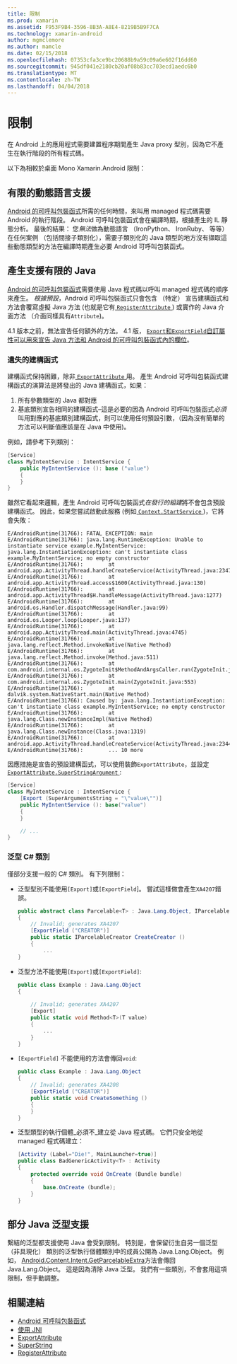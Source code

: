 ```yaml
---
title: 限制
ms.prod: xamarin
ms.assetid: F953F9B4-3596-8B3A-A8E4-8219B5B9F7CA
ms.technology: xamarin-android
author: mgmclemore
ms.author: mamcle
ms.date: 02/15/2018
ms.openlocfilehash: 07353cfa3ce9bc20688b9a59c09a6e602f16dd60
ms.sourcegitcommit: 945df041e2180cb20af08b83cc703ecd1aedc6b0
ms.translationtype: MT
ms.contentlocale: zh-TW
ms.lasthandoff: 04/04/2018
---
```

# <a name="limitations"></a>限制

在 Android 上的應用程式需要建置程序期間產生 Java proxy 型別，因為它不產生在執行階段的所有程式碼。

以下為相較於桌面 Mono Xamarin.Android 限制：


## <a name="limited-dynamic-language-support"></a>有限的動態語言支援

 [Android 的可呼叫包裝函式](~/android/platform/java-integration/android-callable-wrappers.md)所需的任何時間，來叫用 managed 程式碼需要 Android 的執行階段。 Android 可呼叫包裝函式會在編譯時期，根據產生的 IL 靜態分析。 最後的結果： 您*無法*做為動態語言 （IronPython、 IronRuby、 等等） 在任何案例 （包括間接子類別化），需要子類別化的 Java 類型的地方沒有擷取這些動態類型的方法在編譯時期產生必要 Android 可呼叫包裝函式。


## <a name="limited-java-generation-support"></a>產生支援有限的 Java

[Android 的可呼叫包裝函式](~/android/platform/java-integration/android-callable-wrappers.md)需要使用 Java 程式碼以呼叫 managed 程式碼的順序來產生。 *根據預設*，Android 可呼叫包裝函式只會包含 （特定） 宣告建構函式和方法會覆寫虛擬 Java 方法 (也就是它有[ `RegisterAttribute` ](https://developer.xamarin.com/api/type/Android.Runtime.RegisterAttribute/)) 或實作的 Java 介面方法 （介面同樣具有`Attribute`)。
  
4.1 版本之前，無法宣告任何額外的方法。 4.1 版， [`Export`和`ExportField`自訂屬性可以用來宣告 Java 方法和 Android 的可呼叫包裝函式內的欄位](~/android/platform/java-integration/working-with-jni.md)。

### <a name="missing-constructors"></a>遺失的建構函式

建構函式保持困難，除非[ `ExportAttribute` ](https://developer.xamarin.com/api/type/Java.Interop.ExportAttribute)用。 產生 Android 可呼叫包裝函式建構函式的演算法是將發出的 Java 建構函式，如果：

1. 所有參數類型的 Java 都對應
2. 基底類別宣告相同的建構函式&ndash;這是必要的因為 Android 可呼叫包裝函式*必須*叫用對應的基底類別建構函式，則可以使用任何預設引數，（因為沒有簡單的方法可以判斷值應該是在 Java 中使用)。

例如，請參考下列類別：

```csharp
[Service]
class MyIntentService : IntentService {
    public MyIntentService (): base ("value")
    {
    }
}
```

雖然它看起來邏輯，產生 Android 可呼叫包裝函式*在發行的組建*將不會包含預設建構函式。 因此，如果您嘗試啟動此服務 (例如[ `Context.StartService` ](https://developer.xamarin.com/api/member/Android.Content.Context.StartService/p/Android.Content.Intent/))，它將會失敗：

```shell
E/AndroidRuntime(31766): FATAL EXCEPTION: main
E/AndroidRuntime(31766): java.lang.RuntimeException: Unable to instantiate service example.MyIntentService: java.lang.InstantiationException: can't instantiate class example.MyIntentService; no empty constructor
E/AndroidRuntime(31766):        at android.app.ActivityThread.handleCreateService(ActivityThread.java:2347)
E/AndroidRuntime(31766):        at android.app.ActivityThread.access$1600(ActivityThread.java:130)
E/AndroidRuntime(31766):        at android.app.ActivityThread$H.handleMessage(ActivityThread.java:1277)
E/AndroidRuntime(31766):        at android.os.Handler.dispatchMessage(Handler.java:99)
E/AndroidRuntime(31766):        at android.os.Looper.loop(Looper.java:137)
E/AndroidRuntime(31766):        at android.app.ActivityThread.main(ActivityThread.java:4745)
E/AndroidRuntime(31766):        at java.lang.reflect.Method.invokeNative(Native Method)
E/AndroidRuntime(31766):        at java.lang.reflect.Method.invoke(Method.java:511)
E/AndroidRuntime(31766):        at com.android.internal.os.ZygoteInit$MethodAndArgsCaller.run(ZygoteInit.java:786)
E/AndroidRuntime(31766):        at com.android.internal.os.ZygoteInit.main(ZygoteInit.java:553)
E/AndroidRuntime(31766):        at dalvik.system.NativeStart.main(Native Method)
E/AndroidRuntime(31766): Caused by: java.lang.InstantiationException: can't instantiate class example.MyIntentService; no empty constructor
E/AndroidRuntime(31766):        at java.lang.Class.newInstanceImpl(Native Method)
E/AndroidRuntime(31766):        at java.lang.Class.newInstance(Class.java:1319)
E/AndroidRuntime(31766):        at android.app.ActivityThread.handleCreateService(ActivityThread.java:2344)
E/AndroidRuntime(31766):        ... 10 more
```

因應措施是宣告的預設建構函式，可以使用裝飾`ExportAttribute`，並設定[ `ExportAttribute.SuperStringArgument` ](https://developer.xamarin.com/api/property/Java.Interop.ExportAttribute.SuperArgumentsString/): 

```csharp
[Service]
class MyIntentService : IntentService {
    [Export (SuperArgumentsString = "\"value\"")]
    public MyIntentService (): base("value")
    {
    }

    // ...
}
```


### <a name="generic-c-classes"></a>泛型 C# 類別

僅部分支援一般的 C# 類別。 有下列限制：


-   泛型型別不能使用`[Export]`或`[ExportField`]。 嘗試這樣做會產生`XA4207`錯誤。

    ```csharp
    public abstract class Parcelable<T> : Java.Lang.Object, IParcelable
    {
        // Invalid; generates XA4207
        [ExportField ("CREATOR")]
        public static IParcelableCreator CreateCreator ()
        {
            ...
    }
    ```

-   泛型方法不能使用`[Export]`或`[ExportField]`:

    ```csharp
    public class Example : Java.Lang.Object
    {
        
        // Invalid; generates XA4207
        [Export]
        public static void Method<T>(T value)
        {
            ...
        }
    }
    ```

-   `[ExportField]` 不能使用的方法會傳回`void`:

    ```csharp
    public class Example : Java.Lang.Object
    {
        // Invalid; generates XA4208
        [ExportField ("CREATOR")]
        public static void CreateSomething ()
        {
        }
    }
    ```

-   泛型類型的執行個體_必須不_建立從 Java 程式碼。
    它們只安全地從 managed 程式碼建立：

    ```csharp
    [Activity (Label="Die!", MainLauncher=true)]
    public class BadGenericActivity<T> : Activity
    {
        protected override void OnCreate (Bundle bundle)
        {
            base.OnCreate (bundle);
        }
    }
    ```


## <a name="partial-java-generics-support"></a>部分 Java 泛型支援

繫結的泛型都支援使用 Java 會受到限制。 特別是，會保留衍生自另一個泛型 （非具現化） 類別的泛型執行個體類別中的成員公開為 Java.Lang.Object。 例如， [Android.Content.Intent.GetParcelableExtra](https://developer.xamarin.com/api/member/Android.Content.Intent.GetParcelableExtra/p/System.String/)方法會傳回 Java.Lang.Object。 這是因為清除 Java 泛型。
我們有一些類別，不會套用這項限制，但手動調整。


## <a name="related-links"></a>相關連結

- [Android 可呼叫包裝函式](~/android/platform/java-integration/android-callable-wrappers.md)
- [使用 JNI](~/android/platform/java-integration/working-with-jni.md)
- [ExportAttribute](https://developer.xamarin.com/api/type/Java.Interop.ExportAttribute/)
- [SuperString](https://developer.xamarin.com/api/property/Java.Interop.ExportAttribute.SuperArgumentsString/)
- [RegisterAttribute](https://developer.xamarin.com/api/type/Android.Runtime.RegisterAttribute/)
